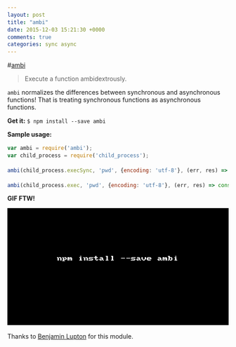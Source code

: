 ```yaml
---
layout: post
title: "ambi"
date: 2015-12-03 15:21:30 +0000
comments: true
categories: sync async
---
```


#[ambi](https://www.npmjs.com/package/ambi)
> Execute a function ambidextrously.

`ambi` normalizes the differences between synchronous and asynchronous functions! That is treating synchronous functions as asynchronous functions.

__Get it:__ `$ npm install --save ambi`

__Sample usage:__

```js
var ambi = require('ambi');
var child_process = require('child_process');

ambi(child_process.execSync, 'pwd', {encoding: 'utf-8'}, (err, res) => console.log(res)); // Async 

ambi(child_process.exec, 'pwd', {encoding: 'utf-8'}, (err, res) => console.log(res)); // Sync
```

__GIF FTW!__

![ambi](/images/ambi/ambi.gif)

Thanks to [Benjamin Lupton](http://balupton.com/) for this module.